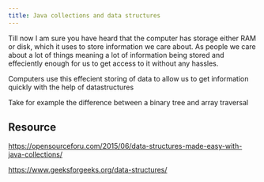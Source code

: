 ```yaml
---
title: Java collections and data structures
---
```


Till now I am sure you have heard that the computer has storage either RAM or disk, which it uses to store information we care about. As people we care about a lot of things meaning a lot of information being stored  and effeciently enough for us to get access to it without any hassles.

Computers use this effecient storing of data to allow us to get information quickly with the help of datastructures

Take for example the difference between a binary tree and array traversal



## Resource

https://opensourceforu.com/2015/06/data-structures-made-easy-with-java-collections/

https://www.geeksforgeeks.org/data-structures/

